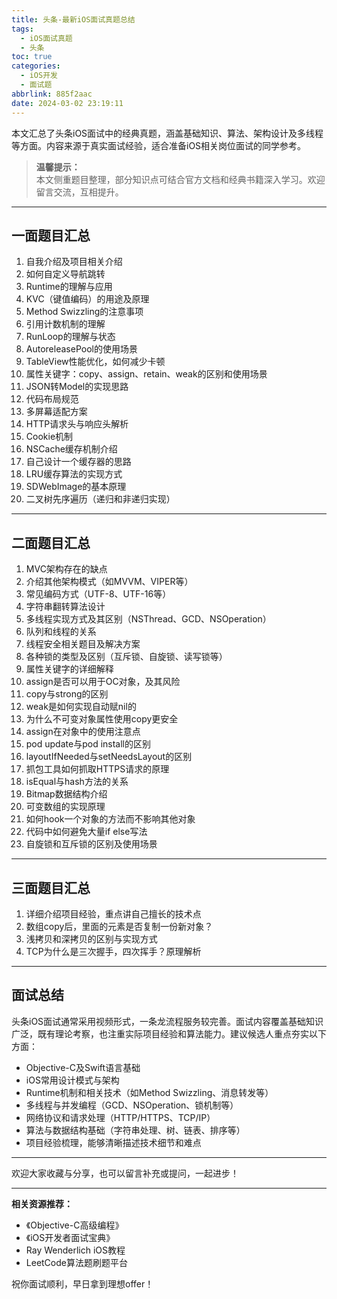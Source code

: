 ```yaml
---
title: 头条-最新iOS面试真题总结
tags:
  - iOS面试真题
  - 头条
toc: true
categories:
  - iOS开发
  - 面试题
abbrlink: 885f2aac
date: 2024-03-02 23:19:11
---
```


本文汇总了头条iOS面试中的经典真题，涵盖基础知识、算法、架构设计及多线程等方面。内容来源于真实面试经验，适合准备iOS相关岗位面试的同学参考。

> **温馨提示：**  
> 本文侧重题目整理，部分知识点可结合官方文档和经典书籍深入学习。欢迎留言交流，互相提升。

---

<!-- more -->

## 一面题目汇总

1. 自我介绍及项目相关介绍  
2. 如何自定义导航跳转  
3. Runtime的理解与应用  
4. KVC（键值编码）的用途及原理  
5. Method Swizzling的注意事项  
6. 引用计数机制的理解  
7. RunLoop的理解与状态  
8. AutoreleasePool的使用场景  
9. TableView性能优化，如何减少卡顿  
10. 属性关键字：copy、assign、retain、weak的区别和使用场景  
11. JSON转Model的实现思路  
12. 代码布局规范  
13. 多屏幕适配方案  
14. HTTP请求头与响应头解析  
15. Cookie机制  
16. NSCache缓存机制介绍  
17. 自己设计一个缓存器的思路  
18. LRU缓存算法的实现方式  
19. SDWebImage的基本原理  
20. 二叉树先序遍历（递归和非递归实现）

---

## 二面题目汇总

1. MVC架构存在的缺点  
2. 介绍其他架构模式（如MVVM、VIPER等）  
3. 常见编码方式（UTF-8、UTF-16等）  
4. 字符串翻转算法设计  
5. 多线程实现方式及其区别（NSThread、GCD、NSOperation）  
6. 队列和线程的关系  
7. 线程安全相关题目及解决方案  
8. 各种锁的类型及区别（互斥锁、自旋锁、读写锁等）  
9. 属性关键字的详细解释  
10. assign是否可以用于OC对象，及其风险  
11. copy与strong的区别  
12. weak是如何实现自动赋nil的  
13. 为什么不可变对象属性使用copy更安全  
14. assign在对象中的使用注意点  
15. pod update与pod install的区别  
16. layoutIfNeeded与setNeedsLayout的区别  
17. 抓包工具如何抓取HTTPS请求的原理  
18. isEqual与hash方法的关系  
19. Bitmap数据结构介绍  
20. 可变数组的实现原理  
21. 如何hook一个对象的方法而不影响其他对象  
22. 代码中如何避免大量if else写法  
23. 自旋锁和互斥锁的区别及使用场景

---

## 三面题目汇总

1. 详细介绍项目经验，重点讲自己擅长的技术点  
2. 数组copy后，里面的元素是否复制一份新对象？  
3. 浅拷贝和深拷贝的区别与实现方式  
4. TCP为什么是三次握手，四次挥手？原理解析

---

## 面试总结

头条iOS面试通常采用视频形式，一条龙流程服务较完善。面试内容覆盖基础知识广泛，既有理论考察，也注重实际项目经验和算法能力。建议候选人重点夯实以下方面：

- Objective-C及Swift语言基础  
- iOS常用设计模式与架构  
- Runtime机制和相关技术（如Method Swizzling、消息转发等）  
- 多线程与并发编程（GCD、NSOperation、锁机制等）  
- 网络协议和请求处理（HTTP/HTTPS、TCP/IP）  
- 算法与数据结构基础（字符串处理、树、链表、排序等）  
- 项目经验梳理，能够清晰描述技术细节和难点  

---

欢迎大家收藏与分享，也可以留言补充或提问，一起进步！

---

**相关资源推荐：**

- 《Objective-C高级编程》  
- 《iOS开发者面试宝典》  
- Ray Wenderlich iOS教程  
- LeetCode算法题刷题平台  

祝你面试顺利，早日拿到理想offer！

